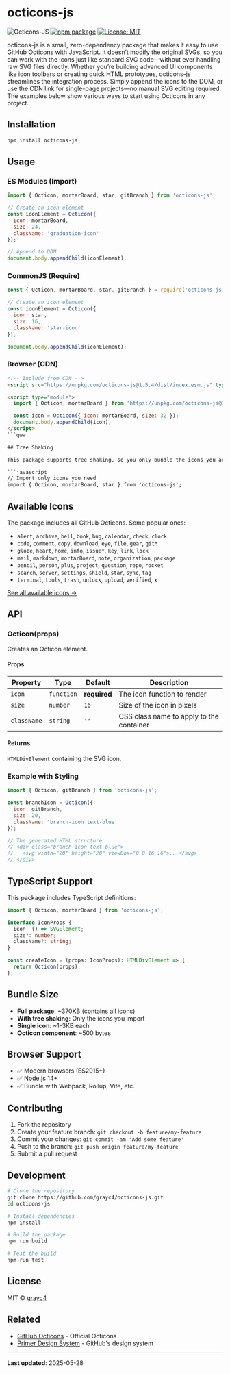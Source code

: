 # octicons-js

![Octicons-JS](https://img.shields.io/badge/octicons--js-v1.5.4-black)
[![npm package](https://img.shields.io/npm/v/octicons-js.svg)](https://www.npmjs.com/package/octicons-js)
[![License: MIT](https://img.shields.io/badge/License-MIT-green.svg)](https://opensource.org/licenses/MIT)

octicons-js is a small, zero-dependency package that makes it easy to use GitHub Octicons with JavaScript. It doesn’t modify the original SVGs, so you can work with the icons just like standard SVG code—without ever handling raw SVG files directly. Whether you’re building advanced UI components like icon toolbars or creating quick HTML prototypes, octicons-js streamlines the integration process. Simply append the icons to the DOM, or use the CDN link for single-page projects—no manual SVG editing required. The examples below show various ways to start using Octicons in any project.

## Installation

```bash
npm install octicons-js
```

## Usage

### ES Modules (Import)

```javascript
import { Octicon, mortarBoard, star, gitBranch } from 'octicons-js';

// Create an icon element
const iconElement = Octicon({
  icon: mortarBoard,
  size: 24,
  className: 'graduation-icon'
});

// Append to DOM
document.body.appendChild(iconElement);
```

### CommonJS (Require)

```javascript
const { Octicon, mortarBoard, star, gitBranch } = require('octicons-js');

// Create an icon element
const iconElement = Octicon({
  icon: star,
  size: 16,
  className: 'star-icon'
});

document.body.appendChild(iconElement);
```

### Browser (CDN)

```html
<!-- Include from CDN -->
<script src="https://unpkg.com/octicons-js@1.5.4/dist/index.esm.js" type="module"></script>

<script type="module">
  import { Octicon, mortarBoard } from 'https://unpkg.com/octicons-js@1.5.4/dist/index.esm.js';

  const icon = Octicon({ icon: mortarBoard, size: 32 });
  document.body.appendChild(icon);
</script>
```qww

## Tree Shaking

This package supports tree shaking, so you only bundle the icons you actually use:

```javascript
// Import only icons you need
import { Octicon, mortarBoard, star } from 'octicons-js';
```

## Available Icons

The package includes all GitHub Octicons. Some popular ones:

- `alert`, `archive`, `bell`, `book`, `bug`, `calendar`, `check`, `clock`
- `code`, `comment`, `copy`, `download`, `eye`, `file`, `gear`, `git*`
- `globe`, `heart`, `home`, `info`, `issue*`, `key`, `link`, `lock`
- `mail`, `markdown`, `mortarBoard`, `note`, `organization`, `package`
- `pencil`, `person`, `plus`, `project`, `question`, `repo`, `rocket`
- `search`, `server`, `settings`, `shield`, `star`, `sync`, `tag`
- `terminal`, `tools`, `trash`, `unlock`, `upload`, `verified`, `x`

[See all available icons →](https://primer.style/design/foundations/icons)

## API

### Octicon(props)

Creates an Octicon element.

#### Props

| Property | Type | Default | Description |
|----------|------|---------|-------------|
| `icon` | `function` | **required** | The icon function to render |
| `size` | `number` | `16` | Size of the icon in pixels |
| `className` | `string` | `''` | CSS class name to apply to the container |

#### Returns

`HTMLDivElement` containing the SVG icon.

### Example with Styling

```javascript
import { Octicon, gitBranch } from 'octicons-js';

const branchIcon = Octicon({
  icon: gitBranch,
  size: 20,
  className: 'branch-icon text-blue'
});

// The generated HTML structure:
// <div class="branch-icon text-blue">
//   <svg width="20" height="20" viewBox="0 0 16 16">...</svg>
// </div>
```

## TypeScript Support

This package includes TypeScript definitions:

```typescript
import { Octicon, mortarBoard } from 'octicons-js';

interface IconProps {
  icon: () => SVGElement;
  size?: number;
  className?: string;
}

const createIcon = (props: IconProps): HTMLDivElement => {
  return Octicon(props);
};
```

## Bundle Size

- **Full package**: ~370KB (contains all icons)
- **With tree shaking**: Only the icons you import
- **Single icon**: ~1-3KB each
- **Octicon component**: ~500 bytes

## Browser Support

- ✅ Modern browsers (ES2015+)
- ✅ Node.js 14+
- ✅ Bundle with Webpack, Rollup, Vite, etc.

## Contributing

1. Fork the repository
2. Create your feature branch: `git checkout -b feature/my-feature`
3. Commit your changes: `git commit -am 'Add some feature'`
4. Push to the branch: `git push origin feature/my-feature`
5. Submit a pull request

## Development

```bash
# Clone the repository
git clone https://github.com/grayc4/octicons-js.git
cd octicons-js

# Install dependencies
npm install

# Build the package
npm run build

# Test the build
npm run test
```

## License

MIT © [grayc4](https://github.com/grayc4)

## Related

- [GitHub Octicons](https://github.com/primer/octicons) - Official Octicons
- [Primer Design System](https://primer.style/) - GitHub's design system

---

**Last updated**: 2025-05-28